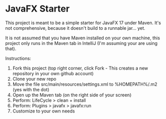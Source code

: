 # JavaFX Starter

This project is meant to be a simple starter for JavaFX 17 under Maven. It's not comprehensive, because it doesn't build
to a runnable jar... yet.

It is not assumed that you have Maven installed on your own machine, this project only runs in the Maven tab in
IntelliJ (I'm assuming your are using that).

Instructions:

1. Fork this project (top right corner, click Fork - This creates a new repository in your own github account)
2. Clone your new repo
3. Move the file src/main/resources/settings.xml to %HOMEPATH%/.m2 (yes with the dot)
4. Open up the Maven tab (on the right side of your screen)
5. Perform: LifeCycle > clean + install
6. Perform: Plugins > javafx > javafx:run
7. Customize to your own needs
